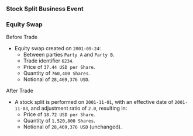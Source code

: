 ### Stock Split Business Event

### Equity Swap

Before Trade
- Equity swap created on `2001-09-24`:
  - Between parties `Party A` and `Party B`. 
  - Trade identifier `6234`.
  - Price of `37.44 USD per Share`.
  - Quantity of `760,400 Shares`.
  - Notional of `28,469,376 USD`.

After Trade
- A stock split is performed on `2001-11-01`, with an effective date of `2001-11-03`, and adjustment ratio of `2.0`, resulting in:
  - Price of `18.72 USD per Share`.
  - Quantity of `1,520,800 Shares`.
  - Notional of `28,469,376 USD` (unchanged).
